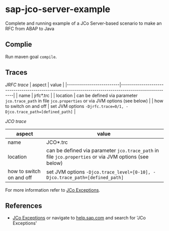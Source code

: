 # sap-jco-server-example
Complete and running example of a JCo Server-based scenario to make an RFC from ABAP to Java

## Complie

Run maven goal `compile`.

## Traces

*JRFC trace*
| aspect                   | value                                                                                                 |
|--------------------------|-------------------------------------------------------------------------------------------------------|
| name                     | jrfc*.trc                                                                                             |
| location                 | can be defined via parameter `jco.trace_path` in file `jco.properties` or via JVM options (see below) |
| how to switch on and off | set JVM options `-Djrfc.trace=0/1, -Djco.trace_path=[defined_path]`                                   |

*JCO trace*

| aspect                   | value                                                                                                 |
|--------------------------|-------------------------------------------------------------------------------------------------------|
| name                     | JCO*.trc                                                                                              |
| location                 | can be defined via parameter `jco.trace_path` in file `jco.properties` or via JVM options (see below) |
| how to switch on and off | set JVM options `-Djco.trace_level=[0-10], -Djco.trace_path=[defined_path]`                           |

For more information refer to [JCo Exceptions](https://help.sap.com/viewer/1d057e05920c4fe38b88e33aaa9eb5ef/7.03.30/en-US/f6daea401675752ae10000000a155106.html).

## References
* [JCo Exceptions](https://help.sap.com/viewer/1d057e05920c4fe38b88e33aaa9eb5ef/7.03.30/en-US/f6daea401675752ae10000000a155106.html) or navigate to [help.sap.com](https://help.sap.com) and search for 'JCo Exceptions'
